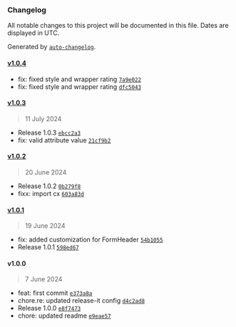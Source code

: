 ### Changelog

All notable changes to this project will be documented in this file. Dates are displayed in UTC.

Generated by [`auto-changelog`](https://github.com/CookPete/auto-changelog).

#### [v1.0.4](https://github.com/RedTurtle/volto-feedback-italia/compare/v1.0.3...v1.0.4)

- fix: fixed style and wrapper rating [`7a9e022`](https://github.com/RedTurtle/volto-feedback-italia/commit/7a9e022a325dd65032fed4c0d64d00652d377f5e)
- fix: fixed style and wrapper rating [`dfc5043`](https://github.com/RedTurtle/volto-feedback-italia/commit/dfc50437c0a49f9a3b9518110e807527b0a86b62)

#### [v1.0.3](https://github.com/RedTurtle/volto-feedback-italia/compare/v1.0.2...v1.0.3)

> 11 July 2024

- Release 1.0.3 [`ebcc2a3`](https://github.com/RedTurtle/volto-feedback-italia/commit/ebcc2a35ae4ffd61fb2f3973f25fee317f6e6334)
- fix: valid attribute value [`21cf9b2`](https://github.com/RedTurtle/volto-feedback-italia/commit/21cf9b28962441c591ea7810781ad62dfb0d3829)

#### [v1.0.2](https://github.com/RedTurtle/volto-feedback-italia/compare/v1.0.1...v1.0.2)

> 20 June 2024

- Release 1.0.2 [`0b279f8`](https://github.com/RedTurtle/volto-feedback-italia/commit/0b279f8f5b6ff7df43ac66437e56ce153828f849)
- fixx: import cx [`603a83d`](https://github.com/RedTurtle/volto-feedback-italia/commit/603a83d905a825ed2b238b87a97abde5ddc7e2dd)

#### [v1.0.1](https://github.com/RedTurtle/volto-feedback-italia/compare/v1.0.0...v1.0.1)

> 19 June 2024

- fix: added customization for FormHeader [`54b1055`](https://github.com/RedTurtle/volto-feedback-italia/commit/54b10552a53303720d26819d4c8f4d3a8929b424)
- Release 1.0.1 [`598ed67`](https://github.com/RedTurtle/volto-feedback-italia/commit/598ed67617e5414fb5890c57433aff4e81f24a62)

#### v1.0.0

> 7 June 2024

- feat: first commit [`e373a8a`](https://github.com/RedTurtle/volto-feedback-italia/commit/e373a8aa060a5c8034d76405f01856d1b47083f8)
- chore.re: updated release-it config [`d4c2ad8`](https://github.com/RedTurtle/volto-feedback-italia/commit/d4c2ad82e3b554076098bd0f1f89b1e436e60e8f)
- Release 1.0.0 [`e8f7473`](https://github.com/RedTurtle/volto-feedback-italia/commit/e8f74732e6d2f8c884de5d215a793f55df1d23d9)
- chore: updated readme [`e9eae57`](https://github.com/RedTurtle/volto-feedback-italia/commit/e9eae57ac53268d9a2756e1cae7933a823f7d091)
